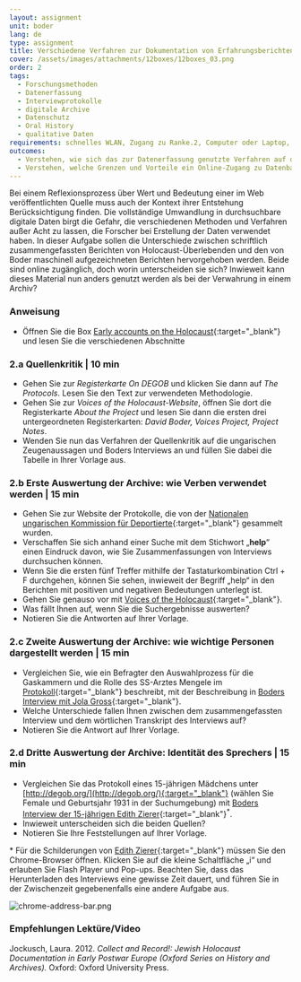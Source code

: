 ```yaml
---
layout: assignment
unit: boder
lang: de
type: assignment
title: Verschiedene Verfahren zur Dokumentation von Erfahrungsberichten über den Holocaust
cover: /assets/images/attachments/12boxes/12boxes_03.png
order: 2
tags:
  - Forschungsmethoden
  - Datenerfassung
  - Interviewprotokolle
  - digitale Archive
  - Datenschutz
  - Oral History
  - qualitative Daten
requirements: schnelles WLAN, Zugang zu Ranke.2, Computer oder Laptop, Anwendung auf Computer oder Laptop zum Abspielen von Videos
outcomes:
  - Verstehen, wie sich das zur Datenerfassung genutzte Verfahren auf den Informationswert für künftige Forscher auswirkt.
  - Verstehen, welche Grenzen und Vorteile ein Online-Zugang zu Datenbanken mit Erfahrungsberichten besitzt.
---
```


Bei einem Reflexionsprozess über Wert und Bedeutung einer im Web veröffentlichten Quelle muss auch der Kontext ihrer Entstehung Berücksichtigung finden. Die vollständige Umwandlung in durchsuchbare digitale Daten birgt die Gefahr, die verschiedenen Methoden und Verfahren außer Acht zu lassen, die Forscher bei Erstellung der Daten verwendet haben. In dieser Aufgabe sollen die Unterschiede zwischen schriftlich zusammengefassten Berichten von Holocaust-Überlebenden und den von Boder maschinell aufgezeichneten Berichten hervorgehoben werden. Beide sind online zugänglich, doch worin unterscheiden sie sich? Inwieweit kann dieses Material nun anders genutzt werden als bei der Verwahrung in einem Archiv?

<!-- more -->

<!-- briefing-student -->

### Anweisung
<!-- section-contents -->

- Öffnen Sie die Box [Early accounts on the Holocaust](https://ranke2.uni.lu/klynt/de/#Intro){:target="_blank"} und lesen Sie die verschiedenen Abschnitte

<!-- section -->

### 2.a  Quellenkritik | 10 min
<!-- section-contents -->

- Gehen Sie zur _Registerkarte On DEGOB_ und klicken Sie dann auf _The Protocols_. Lesen Sie den Text zur verwendeten Methodologie.
- Gehen Sie zur _Voices of the Holocaust-Website_, öffnen Sie dort die Registerkarte _About the Project_ und lesen Sie dann die ersten drei untergeordneten Registerkarten: _David Boder, Voices Project, Project Notes_.
- Wenden Sie nun das Verfahren der Quellenkritik auf die ungarischen Zeugenaussagen und Boders Interviews an und füllen Sie dabei die Tabelle in Ihrer Vorlage aus.

<!-- section -->

### 2.b  Erste Auswertung der Archive: wie Verben verwendet werden | 15 min
<!-- section-contents -->

- Gehen Sie zur Website der Protokolle, die von der [Nationalen ungarischen Kommission für Deportierte](http://degob.org/){:target="_blank"} gesammelt wurden.
- Verschaffen Sie sich anhand einer Suche mit dem Stichwort „**help**“ einen Eindruck davon, wie Sie Zusammenfassungen von Interviews durchsuchen können.
- Wenn Sie die ersten fünf Treffer mithilfe der Tastaturkombination Ctrl + F durchgehen, können Sie sehen, inwieweit der Begriff „help“ in den Berichten mit positiven und negativen Bedeutungen unterlegt ist.
- Gehen Sie genauso vor mit [Voices of the Holocaust](http://voices.iit.edu/voices_project){:target="_blank"}.
- Was fällt Ihnen auf, wenn Sie die Suchergebnisse auswerten?
- Notieren Sie die Antworten auf Ihrer Vorlage.

<!-- section -->

### 2.c  Zweite Auswertung der Archive: wie wichtige Personen dargestellt werden | 15 min
<!-- section-contents -->

- Vergleichen Sie, wie ein Befragter den Auswahlprozess für die Gaskammern und die Rolle des SS-Arztes Mengele im [Protokoll](http://degob.org/index.php?showjk=131){:target="_blank"} beschreibt, mit der Beschreibung in [Boders Interview mit Jola Gross](https://iit.aviaryplatform.com/r/2804x54p2z){:target="_blank"}.
- Welche Unterschiede fallen Ihnen zwischen dem zusammengefassten Interview und dem wörtlichen Transkript des Interviews auf?
- Notieren Sie die Antwort auf Ihrer Vorlage.

<!-- section -->

### 2.d  Dritte Auswertung der Archive: Identität des Sprechers | 15 min
<!-- section-contents -->

- Vergleichen Sie das Protokoll eines 15-jährigen Mädchens unter [http://degob.org/](http://degob.org/){:target="_blank"} (wählen Sie Female und Geburtsjahr 1931 in der Suchumgebung) mit [Boders Interview der 15-jährigen Edith Zierer](https://iit.aviaryplatform.com/r/0g3gx44z67){:target="_blank"}<sup>*</sup>.
- Inwieweit unterscheiden sich die beiden Quellen?
- Notieren Sie Ihre Feststellungen auf Ihrer Vorlage.

\* Für die Schilderungen von [Edith Zierer](http://voices.iit.edu/audio?doc=ziererE){:target="_blank"} müssen Sie den Chrome-Browser öffnen. Klicken Sie auf die kleine Schaltfläche „i“ und erlauben Sie Flash Player und Pop-ups. Beachten Sie, dass das Herunterladen des Interviews eine gewisse Zeit dauert, und führen Sie in der Zwischenzeit gegebenenfalls eine andere Aufgabe aus.

![chrome-address-bar.png](../../../assets/images/chrome-address-bar.png)

<!-- section -->

### Empfehlungen Lektüre/Video
<!-- section-contents -->

Jockusch, Laura. 2012. _Collect and Record!: Jewish Holocaust Documentation in Early Postwar Europe (Oxford Series on History and Archives)._ Oxford: Oxford University Press.

<!-- briefing-teacher -->
